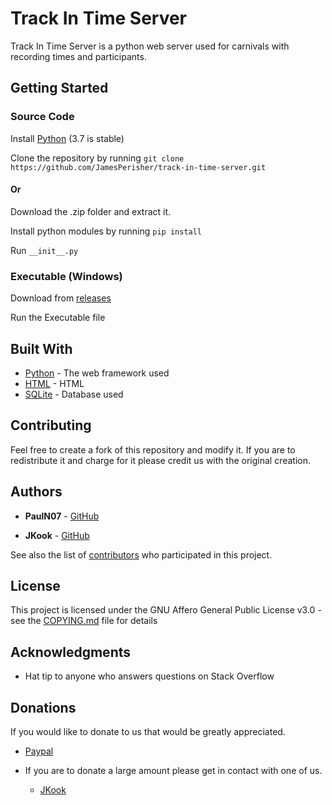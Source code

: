 # Track In Time Server

Track In Time Server is a python web server used for carnivals with recording times and participants.

## Getting Started

### Source Code

Install [Python](https://www.python.org/downloads/) (3.7 is stable)

Clone the repository by running ```git clone https://github.com/JamesPerisher/track-in-time-server.git```

#### Or

Download the .zip folder and extract it.

Install python modules by running ```pip install ```

Run ```__init__.py```

### Executable (Windows)

Download from [releases](https://github.com/JamesPerisher/track-in-time-server/releases)

Run the Executable file

## Built With

* [Python](https://docs.python.org/3/) - The web framework used
* [HTML](https://devdocs.io/html/) - HTML
* [SQLite](https://www.sqlite.org/index.html) - Database used

## Contributing

Feel free to create a fork of this repository and modify it. If you are to redistribute it and charge for it please credit us with the original creation.

## Authors

* **PaulN07** - [GitHub](https://github.com/JamesPerisher)

* **JKook** - [GitHub](https://github.com/JKookaburra)

See also the list of [contributors](https://github.com/JamesPerisher/track-in-time-server/graphs/contributors) who participated in this project.

## License

This project is licensed under the GNU Affero General Public License v3.0 - see the [COPYING.md](https://github.com/JamesPerisher/track-in-time-server/blob/master/COPYING.txt) file for details

## Acknowledgments

* Hat tip to anyone who answers questions on Stack Overflow

## Donations

If you would like to donate to us that would be greatly appreciated.

* [Paypal](https://www.paypal.me/pauln07/5USD)

* If you are to donate a large amount please get in contact with one of us.

  * [JKook](mailto:JKookaburraSchool@gmail.com)
